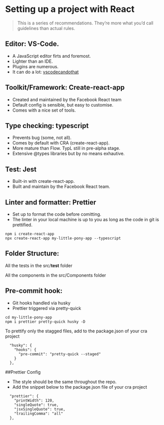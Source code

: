 # Setting up a project with React

> This is a series of recommendations. They’re more what you’d call guidelines than actual rules.

## Editor: VS-Code.

* A JavaScript editor firts and foremost.
* Lighter than an IDE.
* Plugins are numerous.
* It can do a lot: [vscodecandothat](https://vscodecandothat.com/)

## Toolkit/Framework: Create-react-app

* Created and maintained by the Facebook React team
* Default config is sensible, but easy to customise.
* Comes with a nice set of tools.

## Type checking: typescript

* Prevents bug (some, not all).
* Comes by default with CRA (create-react-app).
* More mature than Flow. TypL still in pre-alpha stage.
* Extensive @types libraries but by no means exhautive.

## Test: Jest

* Built-in with create-react-app.
* Built and maintain by the Facebook React team.

## Linter and formatter: Prettier

* Set up to format the code before comitting.
* The linter in your local machine is up to you as long as the code in git is prettified.

```
npm i create-react-app
npx create-react-app my-little-pony-app --typescript
```

## Folder Structure:

All the tests in the src/__test__ folder

All the components in the src/Components folder

## Pre-commit hook:

* Git hooks handled via husky
* Prettier triggered via pretty-quick

```
cd my-little-pony-app
npm i prettier pretty-quick husky -D
```

To prettify only the stagged files, add to the package.json of your cra project

```
  "husky": {
    "hooks": {
      "pre-commit": "pretty-quick --staged"
    }
  },
```

##Prettier Config

* The style should be the same throughout the repo.
* Add the snippet below to the package.json file of your cra project

```
  "prettier": {
    "printWidth": 120,
    "singleQuote": true,
    "jsxSingleQuote": true,
    "trailingComma": "all"
  },
```
